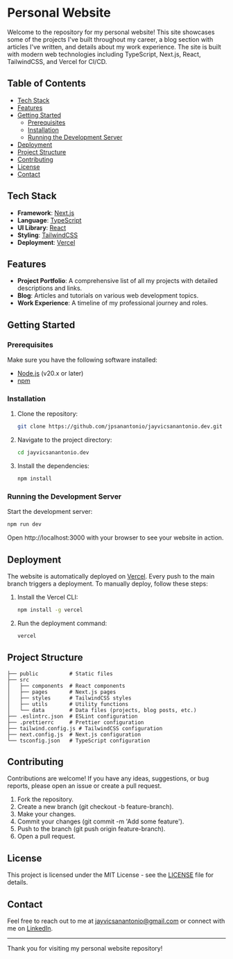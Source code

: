 # Personal Website

Welcome to the repository for my personal website! This site showcases some of the projects I've built throughout my career, a blog section with articles I've written, and details about my work experience. The site is built with modern web technologies including TypeScript, Next.js, React, TailwindCSS, and Vercel for CI/CD.

## Table of Contents

- [Tech Stack](#tech-stack)
- [Features](#features)
- [Getting Started](#getting-started)
  - [Prerequisites](#prerequisites)
  - [Installation](#installation)
  - [Running the Development Server](#running-the-development-server)
- [Deployment](#deployment)
- [Project Structure](#project-structure)
- [Contributing](#contributing)
- [License](#license)
- [Contact](#contact)

## Tech Stack

- **Framework**: [Next.js](https://nextjs.org/)
- **Language**: [TypeScript](https://www.typescriptlang.org/)
- **UI Library**: [React](https://reactjs.org/)
- **Styling**: [TailwindCSS](https://tailwindcss.com/)
- **Deployment**: [Vercel](https://vercel.com/)

## Features

- **Project Portfolio**: A comprehensive list of all my projects with detailed descriptions and links.
- **Blog**: Articles and tutorials on various web development topics.
- **Work Experience**: A timeline of my professional journey and roles.

## Getting Started

### Prerequisites

Make sure you have the following software installed:

- [Node.js](https://nodejs.org/) (v20.x or later)
- [npm](https://www.npmjs.com/)

### Installation

1. Clone the repository:

   ```bash
   git clone https://github.com/jpsanantonio/jayvicsanantonio.dev.git
   ```

2. Navigate to the project directory:

   ```bash
   cd jayvicsanantonio.dev
   ```

3. Install the dependencies:

   ```bash
   npm install
   ```

### Running the Development Server

Start the development server:

```bash
npm run dev
```

Open http://localhost:3000 with your browser to see your website in action.

## Deployment

The website is automatically deployed on [Vercel](https://vercel.com/). Every push to the main branch triggers a deployment. To manually deploy, follow these steps:

1. Install the Vercel CLI:

   ```bash
   npm install -g vercel
   ```

2. Run the deployment command:

   ```bash
   vercel
   ```

## Project Structure

```plaintext
├── public          # Static files
├── src
│   ├── components  # React components
│   ├── pages       # Next.js pages
│   ├── styles      # TailwindCSS styles
│   ├── utils       # Utility functions
│   └── data        # Data files (projects, blog posts, etc.)
├── .eslintrc.json  # ESLint configuration
├── .prettierrc     # Prettier configuration
├── tailwind.config.js # TailwindCSS configuration
├── next.config.js  # Next.js configuration
└── tsconfig.json   # TypeScript configuration
```

## Contributing

Contributions are welcome! If you have any ideas, suggestions, or bug reports, please open an issue or create a pull request.

1. Fork the repository.
2. Create a new branch (git checkout -b feature-branch).
3. Make your changes.
4. Commit your changes (git commit -m 'Add some feature').
5. Push to the branch (git push origin feature-branch).
6. Open a pull request.

## License

This project is licensed under the MIT License - see the [LICENSE](LICENSE) file for details.

## Contact

Feel free to reach out to me at [jayvicsanantonio@gmail.com](mailto:jayvicsanantonio@gmail.com) or connect with me on [LinkedIn](https://www.linkedin.com/in/jayvicsanantonio/).

---

Thank you for visiting my personal website repository!
